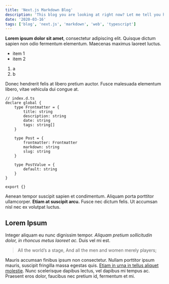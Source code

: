```yaml
---
title: 'Next.js Markdown Blog'
description: 'This blog you are looking at right now? Let me tell you how I made it.'
date: '2020-03-16'
tags: ['blog', 'next.js', 'markdown', 'web', 'typescript']
---
```


**Lorem ipsum dolor sit amet**, consectetur adipiscing elit. Quisque dictum sapien non odio fermentum elementum. Maecenas maximus laoreet luctus.

- item 1
- item 2

1. a
2. b

Donec hendrerit felis at libero pretium auctor. Fusce malesuada elementum libero, vitae vehicula dui congue at.

```tsx
// index.d.ts
declare global {
	type Frontmatter = {
		title: string
		description: string
		date: string
		tags: string[]
	}

	type Post = {
		frontmatter: Frontmatter
		markdown: string
		slug: string
	}

	type PostValue = {
		default: string
	}
}

export {}
```

Aenean tempor suscipit sapien et condimentum. Aliquam porta porttitor ullamcorper. **Etiam at suscipit arcu.** Fusce nec dictum felis. Ut accumsan nisl nec ex volutpat luctus.

## Lorem Ipsum

Integer aliquam eu nunc dignissim tempor. *Aliquam pretium sollicitudin dolor, in rhoncus metus laoreet ac.* Duis vel mi est.

> All the world’s a stage, And all the men and women merely players;

Mauris accumsan finibus ipsum non consectetur. Nullam porttitor ipsum mauris, suscipit fringilla massa egestas quis. [Etiam in urna in tellus aliquet molestie](). Nunc scelerisque dapibus lectus, vel dapibus mi tempus ac. Praesent eros dolor, faucibus nec pretium id, fermentum et mi.
